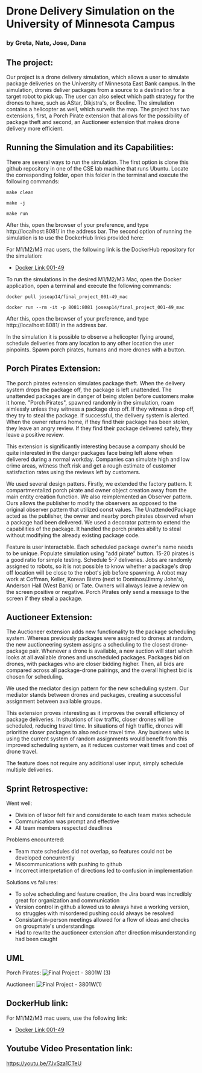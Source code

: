 # Drone Delivery Simulation on the University of Minnesota Campus
### by Greta, Nate, Jose, Dana

## The project:
Our project is a drone delivery simulation, which allows a user to simulate package deliveries on the University of Minnesota East Bank campus. In the simulation, drones deliver packages from a source to a destination for a target robot to pick up. The user can also select which path strategy for the drones to have, such as AStar, Dikjstra's, or Beeline. The simulation contains a helicopter as well, which surveils the map. The project has two extensions, first, a Porch Pirate extension that allows for the possibility of package theft and second, an Auctioneer extension that makes drone delivery more efficient.

## Running the Simulation and its Capabilities: 

There are several ways to run the simulation. The first option is clone this github repository in one of the CSE lab machine that runs Ubuntu. Locate the corresponding folder, open this folder in the terminal and execute the following commands:
```
make clean
```
```
make -j
```
```
make run
```
After this, open the browser of your preference, and type http://localhost:8081/ in the address bar. The second option of running the simulation is to use the DockerHub links provided here:

For M1/M2/M3 mac users, the following link is the DockerHub repository for the simulation:
- [Docker Link 001-49](https://hub.docker.com/repository/docker/joseap14/final_project_001-49_mac/general)

To run the simulations in the desired M1/M2/M3 Mac, open the Docker application, open a terminal and execute the following commands: 
```
docker pull joseap14/final_project_001-49_mac
```
```
docker run --rm -it -p 8081:8081 joseap14/final_project_001-49_mac
```
After this, open the browser of your preference, and type http://localhost:8081/ in the address bar. 

In the simulation it is possible to observe a helicopter flying around, schedule deliveries from any location to any other location the user pinpoints. Spawn porch pirates, humans and more drones with a button. 

## Porch Pirates Extension:

The porch pirates extension simulates package theft. When the delivery system drops the package off, the package is left unattended. The unattended packages are in danger of being stolen before customers make it home. "Porch Pirates", spawned randomly in the simulation, roam aimlessly unless they witness a package drop off. If they witness a drop off, they try to steal the package. If successful, the delivery system is alerted. When the owner returns home, if they find their package has been stolen, they leave an angry review. If they find their package delivered safely, they leave a positive review.  

This extension is significantly interesting because a company should be quite interested in the danger packages face being left alone when delivered during a normal workday. Companies can simulate high and low crime areas, witness theft risk and get a rough estimate of customer satisfaction rates using the reviews left by customers. 

We used several design patters. Firstly, we extended the factory pattern. It compartmentalizd porch pirate and owner object creation away from the main entity creation function. We also reimplemented an Observer pattern. Ours allows the publisher to modify the observers as opposed to the original observer pattern that utilized const values. The UnattendedPackage acted as the publisher,  the owner and nearby porch pirates observed when a package had been delivered. We used a decorator pattern to extend the capabilities of the package. It handled the porch pirates ability to steal without modifying the already existing package code.

Feature is user interactable. Each scheduled package owner's name needs to be unique. Populate simulation using "add pirate" button. 15-20 pirates is a good ratio for simple testing. Schedule 5-7 deliveries. Jobs are randomly assigned to robots, so it is not possible to know whether a package's drop off location will be close to the robot's job before spawning. A robot may work at Coffman, Keller, Korean Bistro (next to Dominos/Jimmy John's), Anderson Hall (West Bank) or Tate. Owners will always leave a review on the screen positive or negative. Porch Pirates only send a message to the screen if they steal a package.

## Auctioneer Extension:

The Auctioneer extension adds new functionality to the package scheduling system. Whereas previously packages were assigned to drones at random, the new auctioneering system assigns a scheduling to the closest drone-package pair. Whenever a drone is available, a new auction will start which looks at all available drones and unscheduled packages. Packages bid on drones, with packages who are closer bidding higher. Then, all bids are compared across all package-drone pairings, and the overall highest bid is chosen for scheduling. 

We used the mediator design pattern for the new scheduling system. Our mediator stands between drones and packages, creating a successful assignment between available groups. 

This extension proves interesting as it improves the overall efficiency of package deliveries. In situations of low traffic, closer drones will be scheduled, reducing travel time. In situations of high traffic, drones will prioritize closer packages to also reduce travel time. Any business who is using the current system of random assignments would benefit from this improved scheduling system, as it reduces customer wait times and cost of drone travel.

The feature does not require any additional user input, simply schedule multiple deliveries. 

## Sprint Retrospective:
Went well:
- Division of labor felt fair and considerate to each team mates schedule
- Communication was prompt and effective
- All team members respected deadlines

Problems encountered:
- Team mate schedules did not overlap, so features could not be developed concurrently
- Miscommunications with pushing to github
- Incorrect interpretation of directions led to confusion in implementation

Solutions vs failures:
- To solve scheduling and feature creation, the Jira board was incredibly great for organization and communication
- Version control in github allowed us to always have a working version, so struggles with misordered pushing could always be resolved
- Consistant in-person meetings allowed for a flow of ideas and checks on groupmate's understandings
- Had to rewrite the auctioneer extension after direction misunderstanding had been caught

## UML
Porch Pirates:
![Final Project - 3801W (3)](readmePhotos/porchUML.png)


Auctioneer:
![Final Project - 3801W(1)](readmePhotos/auctUML.png)

## DockerHub link:
For M1/M2/M3 mac users, use the following link:
- [Docker Link 001-49](https://hub.docker.com/repository/docker/joseap14/final_project_001-49_mac/general)


## Youtube Video Presentation link:
https://youtu.be/7JvSza1CTeU
